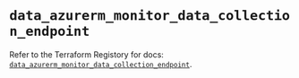 # `data_azurerm_monitor_data_collection_endpoint`

Refer to the Terraform Registory for docs: [`data_azurerm_monitor_data_collection_endpoint`](https://registry.terraform.io/providers/hashicorp/azurerm/3.76.0/docs/data-sources/monitor_data_collection_endpoint).
